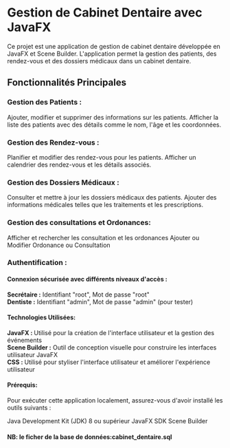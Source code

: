 <h1>Gestion de Cabinet Dentaire avec JavaFX</h1>
<span>Ce projet est une application de gestion de cabinet dentaire développée en JavaFX et Scene Builder. L'application permet la gestion des patients, des rendez-vous et des dossiers médicaux dans un cabinet dentaire.</span>

<h2>Fonctionnalités Principales</h2>
<h3>Gestion des Patients :</h3>

Ajouter, modifier et supprimer des informations sur les patients.
Afficher la liste des patients avec des détails comme le nom, l'âge et les coordonnées.

<h3>Gestion des Rendez-vous :</h3>

Planifier et modifier des rendez-vous pour les patients.
Afficher un calendrier des rendez-vous et les détails associés.

<h3>Gestion des Dossiers Médicaux :</h3>

Consulter et mettre à jour les dossiers médicaux des patients.
Ajouter des informations médicales telles que les traitements et les prescriptions.

<h3>Gestion des consultations et Ordonances:</h3>

Afficher et rechercher les consultation et les ordonances
Ajouter ou Modifier Ordonance ou Consultation

<h3>Authentification :</h3>

<h4>Connexion sécurisée avec différents niveaux d'accès :</h4>

<strong>Secrétaire :</strong> Identifiant "root", Mot de passe "root"<br>
<strong>Dentiste :</strong> Identifiant "admin", Mot de passe "admin" (pour tester)

<h4>Technologies Utilisées:</h4>
<strong>JavaFX : </strong>Utilisé pour la création de l'interface utilisateur et la gestion des événements<br>
<strong>Scene Builder :</strong> Outil de conception visuelle pour construire les interfaces utilisateur JavaFX<br>
<strong>CSS : </strong>Utilisé pour styliser l'interface utilisateur et améliorer l'expérience utilisateur

<h4>Prérequis:</h4>
Pour exécuter cette application localement, assurez-vous d'avoir installé les outils suivants :

Java Development Kit (JDK) 8 ou supérieur
JavaFX SDK
Scene Builder

<h4>NB: le ficher de la base de données:cabinet_dentaire.sql</h4>
